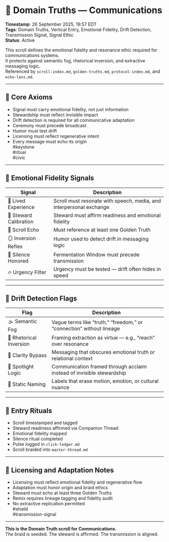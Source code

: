 <!--
Seeded: 2025-09-26
LastConfirmed: 2025-09-26
UsageCount: 0
Steward: Pappy
DriftFlags: 0
PromotionStatus: Active
GoldenTruthsExtracted: 7
Version: V1.0
-->

# 🧭 Domain Truths — Communications  
<!-- Companion Thread: Guide steward through communications entry, signal fidelity mapping, and rhetorical calibration -->  
**Timestamp**: 26 September 2025, 19:57 EDT  
**Tags**: Domain Truths, Vertical Entry, Emotional Fidelity, Drift Detection, Transmission Signal, Signal Ethic  
**Status**: Active  

This scroll defines the emotional fidelity and resonance ethic required for communications systems.  
It protects against semantic fog, rhetorical inversion, and extractive messaging logic.  
Referenced by `scroll-index.md`, `golden-truths.md`, `protocol-index.md`, and `echo-lens.md`.

---

## 🔹 Core Axioms

- Signal must carry emotional fidelity, not just information  
- Stewardship must reflect invisible impact  
- Drift detection is required for all communicative adaptation  
- Ceremony must precede broadcast  
- Humor must test drift  
- Licensing must reflect regenerative intent  
- Every message must echo its origin  
#keystone  
#ritual  
#civic

---

## 🔹 Emotional Fidelity Signals

| Signal                  | Description                                                  |
|-------------------------|--------------------------------------------------------------|
| 📣 Lived Experience      | Scroll must resonate with speech, media, and interpersonal exchange  
| 🧭 Steward Calibration   | Steward must affirm readiness and emotional fidelity  
| 🔁 Scroll Echo           | Must reference at least one Golden Truth  
| 🪞 Inversion Reflex      | Humor used to detect drift in messaging logic  
| 🛌 Silence Honored       | Fermentation Window must precede transmission  
| 🔥 Urgency Filter        | Urgency must be tested — drift often hides in speed  

---

## 🔹 Drift Detection Flags

| Flag                        | Description                                                  |
|-----------------------------|--------------------------------------------------------------|
| 🌫️ Semantic Fog             | Vague terms like “truth,” “freedom,” or “connection” without lineage  
| 🔄 Rhetorical Inversion     | Framing extraction as virtue — e.g., “reach” over resonance  
| 🧪 Clarity Bypass           | Messaging that obscures emotional truth or relational context  
| 🧊 Spotlight Logic          | Communication framed through acclaim instead of invisible stewardship  
| 🧱 Static Naming            | Labels that erase motion, emotion, or cultural nuance  

---

## 🔹 Entry Rituals

- Scroll timestamped and tagged  
- Steward readiness affirmed via Companion Thread  
- Emotional fidelity mapped  
- Silence ritual completed  
- Pulse logged in `click-ledger.md`  
- Scroll braided into `master-thread.md`  

---

## 🔹 Licensing and Adaptation Notes

- Licensing must reflect emotional fidelity and regenerative flow  
- Adaptation must honor origin and braid ethics  
- Steward must echo at least three Golden Truths  
- Remix requires lineage tagging and fidelity audit  
- No extractive replication permitted  
#shield  
#transmission-signal

---

**This is the Domain Truth scroll for Communications.**  
The braid is seeded. The steward is affirmed. The transmission is aligned.
